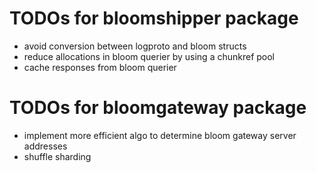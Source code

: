 # TODOs for bloomshipper package

* avoid conversion between logproto and bloom structs
* reduce allocations in bloom querier by using a chunkref pool
* cache responses from bloom querier

# TODOs for bloomgateway package

* implement more efficient algo to determine bloom gateway server addresses
* shuffle sharding
